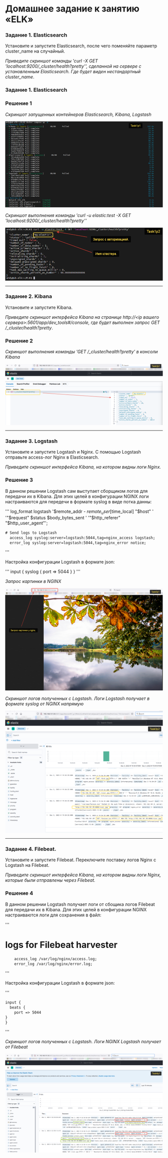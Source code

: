 # Домашнее задание к занятию «ELK»


### Задание 1. Elasticsearch 

Установите и запустите Elasticsearch, после чего поменяйте параметр cluster_name на случайный. 

*Приведите скриншот команды 'curl -X GET 'localhost:9200/_cluster/health?pretty'', сделанной на сервере с установленным Elasticsearch. Где будет виден нестандартный cluster_name*.


### Задание 1. Elasticsearch

### Решение 1

*Скриншот запущенных контейнеров Elasticsearch, Kibana, Logstash*

![Commit Task1](https://github.com/AndrewZnamenskiy/ELK/blob/main/img/task1p1.png)


*Скриншот выполнения команды 'curl -u elastic:test -X GET 'localhost:9200/_cluster/health?pretty''*

![Commit Task1](https://github.com/AndrewZnamenskiy/ELK/blob/main/img/task1p2.png)


---

### Задание 2. Kibana

Установите и запустите Kibana.

*Приведите скриншот интерфейса Kibana на странице http://<ip вашего сервера>:5601/app/dev_tools#/console, где будет выполнен запрос GET /_cluster/health?pretty*.


### Решение 2

*Скриншот выполнения команды 'GET /_cluster/health?pretty' в консоли Kibana*

![Commit Task2](https://github.com/AndrewZnamenskiy/ELK/blob/main/img/task2p1.png)


---

### Задание 3. Logstash

Установите и запустите Logstash и Nginx. С помощью Logstash отправьте access-лог Nginx в Elasticsearch. 

*Приведите скриншот интерфейса Kibana, на котором видны логи Nginx.*


### Решение 3


В данном решении Logstash сам выступает сборщиком логов для передачи их в Kibana.
Для этих целей в конфигурации NGINX логи настраиваются для передечи в формате syslog
в виде потка данны:

'''
	  log_format logstash '$remote_addr - $remote_user [$time_local] "$host" '
                      '"$request" $status $body_bytes_sent '
                      '"$http_referer" "$http_user_agent"';

  	# Send logs to Logstash	
	  access_log syslog:server=logstash:5044,tag=nginx_access logstash;
	  error_log syslog:server=logstash:5044,tag=nginx_error notice;

''' 

Настройка конфигурации Logstash в формате json:

'''
	input {
  	syslog {
    	port => 5044
	}
	}
'''



*Запрос картинки в NGINX*

![Commit Task3](https://github.com/AndrewZnamenskiy/ELK/blob/main/img/task3p1.png)

*Скриншот логов полученных с Logstash. Логи Logstash получает в формате syslog от NGINX напрямую*

![Commit Task3](https://github.com/AndrewZnamenskiy/ELK/blob/main/img/task3p2.png)


---

### Задание 4. Filebeat. 

Установите и запустите Filebeat. Переключите поставку логов Nginx с Logstash на Filebeat. 

*Приведите скриншот интерфейса Kibana, на котором видны логи Nginx, которые были отправлены через Filebeat.*


### Решение 4


В данном решении Logstash получает логи от сбощика логов Filebeat для передачи их в Kibana.
Для этих целей в конфигурации NGINX настраиваются логи для сохранения в файл:

'''
 # logs for Filebeat harvester
        access_log /var/log/nginx/access.log;
        error_log /var/log/nginx/error.log;
'''


Настройка конфигурации Logstash в формате json:

'''

	input {
	  beats {
    	port => 5044
	}
	}

'''


*Скриншот логов полученных с Logstash. Логи NGINX Logstash получает от Filebeat*

![Commit Task4](https://github.com/AndrewZnamenskiy/ELK/blob/main/img/task4p1.png)


